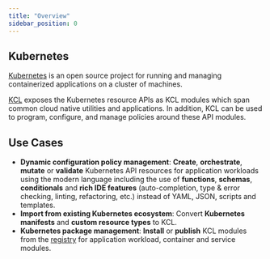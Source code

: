```yaml
---
title: "Overview"
sidebar_position: 0
---
```


## Kubernetes

[Kubernetes](https://kubernetes.io/) is an open source project for running and managing containerized applications on a cluster of machines.

[KCL](https://github.com/kcl-lang) exposes the Kubernetes resource APIs as KCL modules which span common cloud native utilities and applications. In addition, KCL can be used to program, configure, and manage policies around these API modules.

## Use Cases

+ **Dynamic configuration policy management**: **Create**, **orchestrate**, **mutate** or **validate** Kubernetes API resources for application workloads using the modern language including the use of **functions**, **schemas**, **conditionals** and **rich IDE features** (auto-completion, type & error checking, linting, refactoring, etc.) instead of YAML, JSON, scripts and templates.
+ **Import from existing Kubernetes ecosystem**: Convert **Kubernetes manifests** and **custom resource types** to KCL.
+ **Kubernetes package management**: **Install** or **publish** KCL modules from the [registry](https://artifacthub.io/packages/search?org=kcl&sort=relevance&page=1) for application workload, container and service modules.
